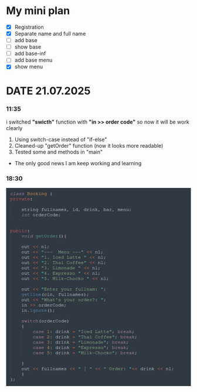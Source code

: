 # My mini plan

- [X] Registration 
- [X] Separate name and full name
- [ ] add base
- [ ] show base
- [ ] add base-inf
- [ ] add base menu
- [X] show menu

# DATE 21.07.2025

### 11:35
i switched **"swicth"** function with **"in >> order code"** 
so now it will be work clearly

1. Using switch-case instead of "if-else" 
2. Cleaned-up "getOrder" function (now it looks more readable)
3. Tested some and methods in "main" 

- The only good news I am keep working and learning

### 18:30

![Preview](assets/screen_01.png)
